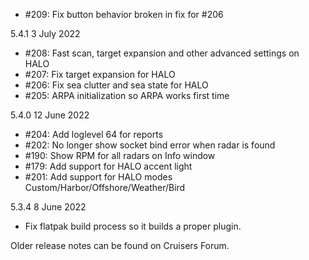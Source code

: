 - #209: Fix button behavior broken in fix for #206

5.4.1   3 July 2022

- #208: Fast scan, target expansion and other advanced settings on HALO
- #207: Fix target expansion for HALO
- #206: Fix sea clutter and sea state for HALO
- #205: ARPA initialization so ARPA works first time

5.4.0   12 June 2022

- #204: Add loglevel 64 for reports
- #202: No longer show socket bind error when radar is found
- #190: Show RPM for all radars on Info window
- #179: Add support for HALO accent light
- #201: Add support for HALO modes Custom/Harbor/Offshore/Weather/Bird

5.3.4   8 June 2022

- Fix flatpak build process so it builds a proper plugin.

Older release notes can be found on Cruisers Forum.

